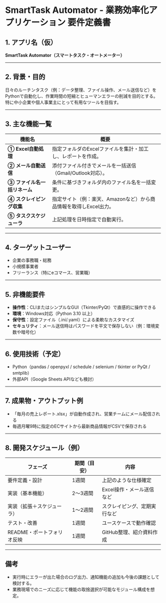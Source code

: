 # SmartTask Automator - 業務効率化アプリケーション 要件定義書

## 1. アプリ名（仮）
**SmartTask Automator（スマートタスク・オートメーター）**

---

## 2. 背景・目的  
日々のルーチンタスク（例：データ整理、ファイル操作、メール送信など）をPythonで自動化し、作業時間の短縮とヒューマンエラーの削減を目的とする。  
特に中小企業や個人事業主にとって有用なツールを目指す。

---

## 3. 主な機能一覧

| 機能名 | 概要 |
|--------|------|
| **① Excel自動処理** | 指定フォルダのExcelファイルを集計・加工し、レポートを作成。 |
| **② メール自動送信** | 添付ファイル付きでメールを一括送信（Gmail/Outlook対応）。 |
| **③ ファイル名一括リネーム** | 条件に基づきフォルダ内のファイル名を一括変更。 |
| **④ スクレイピング収集** | 指定サイト（例：楽天、Amazonなど）から商品情報を取得しExcel出力。 |
| **⑤ タスクスケジューラ** | 上記処理を日時指定で自動実行。 |

---

## 4. ターゲットユーザー
- 企業の事務職・総務
- 小規模事業者
- フリーランス（特にeコマース、営業職）

---

## 5. 非機能要件
- **操作性**：CLIまたはシンプルなGUI（Tkinter/PyQt）で直感的に操作できる  
- **環境**：Windows対応（Python 3.10 以上）  
- **保守性**：設定ファイル（.ini/.yaml）による柔軟なカスタマイズ  
- **セキュリティ**：メール送信時はパスワードを平文で保存しない（例：環境変数や暗号化）

---

## 6. 使用技術（予定）
- Python（pandas / openpyxl / schedule / selenium / tkinter or PyQt / smtplib）
- 外部API（Google Sheets APIなども検討）

---

## 7. 成果物・アウトプット例
- 「毎月の売上レポート.xlsx」が自動作成され、営業チームにメール配信される  
- 毎週月曜9時に指定のECサイトから最新商品情報がCSVで保存される  

---

## 8. 開発スケジュール（例）

| フェーズ | 期間（目安） | 内容 |
|----------|---------------|------|
| 要件定義・設計 | 1週間 | 上記のような仕様確定 |
| 実装（基本機能） | 2〜3週間 | Excel操作・メール送信など |
| 実装（拡張＋スケジューラ） | 1〜2週間 | スクレイピング、定期実行など |
| テスト・改善 | 1週間 | ユースケースで動作確認 |
| README・ポートフォリオ反映 | 1週間 | GitHub整理、紹介資料作成 |

---

## 備考
- 実行時にエラーが出た場合のログ出力、通知機能の追加も今後の課題として検討する。
- 業務現場でのニーズに応じて機能の取捨選択が可能なモジュール構成を想定。
